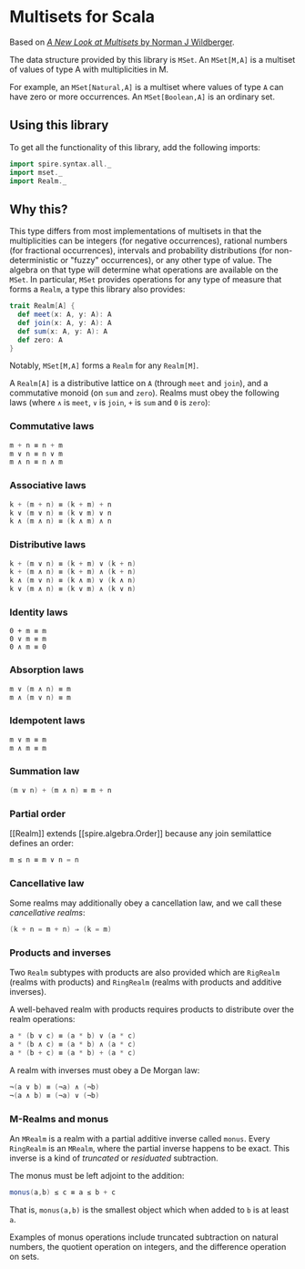# Multisets for Scala

Based on [_A New Look at Multisets_ by Norman J Wildberger](https://www.researchgate.net/publication/251497534_A_new_look_at_multisets).

The data structure provided by this library is `MSet`. An `MSet[M,A]` is a multiset of values of type A with multiplicities in M.

For example, an `MSet[Natural,A]` is a multiset where values of type `A` can have zero or more occurrences. An `MSet[Boolean,A]` is an ordinary set.

## Using this library

To get all the functionality of this library, add the following imports:

``` scala
import spire.syntax.all._
import mset._
import Realm._
```


## Why this?


This type differs from most implementations of multisets in that the multiplicities can be integers (for negative occurrences), rational numbers (for fractional occurrences), intervals and probability distributions (for non-deterministic or "fuzzy" occurrences), or any other type of value. The algebra on that type will determine what operations are available on the `MSet`. In particular, `MSet` provides operations for any type of measure that forms a `Realm`, a type this library also provides:

``` scala
trait Realm[A] {
  def meet(x: A, y: A): A
  def join(x: A, y: A): A
  def sum(x: A, y: A): A
  def zero: A
}
```

Notably, `MSet[M,A]` forms a `Realm` for any `Realm[M]`.

A `Realm[A]` is a distributive lattice on `A` (through `meet` and `join`), and a commutative monoid (on `sum` and `zero`). Realms must obey the following laws (where `∧` is `meet`, `∨` is `join`, `+` is `sum` and `0` is `zero`):

### Commutative laws

``` scala
m + n ≡ n + m
m ∨ n ≡ n ∨ m
m ∧ n ≡ n ∧ m
```

### Associative laws

``` scala
k + (m + n) ≡ (k + m) + n
k ∨ (m ∨ n) ≡ (k ∨ m) ∨ n
k ∧ (m ∧ n) ≡ (k ∧ m) ∧ n
```

### Distributive laws

``` scala
k + (m ∨ n) ≡ (k + m) ∨ (k + n)
k + (m ∧ n) ≡ (k + m) ∧ (k + n)
k ∧ (m ∨ n) ≡ (k ∧ m) ∨ (k ∧ n)
k ∨ (m ∧ n) ≡ (k ∨ m) ∧ (k ∨ n)
```

### Identity laws

```
0 + m ≡ m
0 ∨ m ≡ m
0 ∧ m ≡ 0 
```

### Absorption laws

``` scala
m ∨ (m ∧ n) ≡ m
m ∧ (m ∨ n) ≡ m
```

### Idempotent laws

``` scala
m ∨ m ≡ m
m ∧ m ≡ m
```

### Summation law

``` scala
(m ∨ n) + (m ∧ n) ≡ m + n
```

### Partial order

[[Realm]] extends [[spire.algebra.Order]] because any join semilattice
defines an order:

``` scala
m ≤ n ≡ m ∨ n = n
```

### Cancellative law

Some realms may additionally obey a cancellation law, and we call
these _cancellative realms_:

``` scala
(k + n = m + n) ⇒ (k = m)
```

### Products and inverses

Two `Realm` subtypes with products are also provided which are `RigRealm` (realms with products) and `RingRealm` (realms with products and additive inverses).

A well-behaved realm with products requires products to distribute over the realm operations:

``` scala
a * (b ∨ c) ≡ (a * b) ∨ (a * c)
a * (b ∧ c) ≡ (a * b) ∧ (a * c)
a * (b + c) ≡ (a * b) + (a * c)
```

A realm with inverses must obey a De Morgan law:

``` scala
¬(a ∨ b) ≡ (¬a) ∧ (¬b)
¬(a ∧ b) ≡ (¬a) ∨ (¬b)
```

### M-Realms and monus

An `MRealm` is a realm with a partial additive inverse called `monus`. Every `RingRealm` is an `MRealm`, where the partial inverse happens to be exact. This inverse is a kind of _truncated_ or _residuated_ subtraction.

The monus must be left adjoint to the addition:

``` scala
monus(a,b) ≤ c ≡ a ≤ b + c
```

That is, `monus(a,b)` is the smallest object which when added to `b` is at
least `a`.

Examples of monus operations include truncated subtraction on natural numbers, the quotient operation on integers, and the difference operation on sets.

